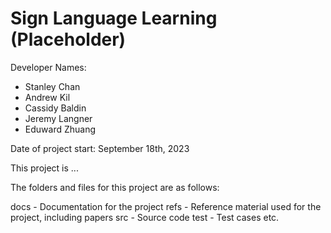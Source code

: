 # Sign Language Learning (Placeholder)

Developer Names:

- Stanley Chan
- Andrew Kil
- Cassidy Baldin
- Jeremy Langner
- Eduward Zhuang

Date of project start: September 18th, 2023

This project is ...

The folders and files for this project are as follows:

docs - Documentation for the project
refs - Reference material used for the project, including papers
src - Source code
test - Test cases
etc.
